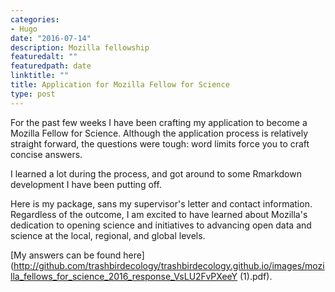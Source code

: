 ```yaml
---
categories:
- Hugo
date: "2016-07-14"
description: Mozilla fellowship
featuredalt: ""
featuredpath: date
linktitle: ""
title: Application for Mozilla Fellow for Science
type: post
---
```


For the past few weeks I have been crafting my application to become a Mozilla Fellow for Science. Although the application process is relatively straight forward, the questions were tough: word limits force you to craft concise answers.  

I learned a lot during the process, and got around to some Rmarkdown development I have been putting off.   

Here is my package, sans my supervisor's letter and contact information.
Regardless of the outcome, I am excited to have learned about Mozilla's dedication to opening science and initiatives to advancing open data and science at the local, regional, and global levels.     

[My answers can be found here](http://github.com/trashbirdecology/trashbirdecology.github.io/images/mozilla_fellows_for_science_2016_response_VsLU2FvPXeeY (1).pdf).

